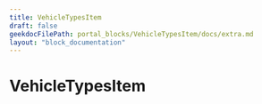 ```yaml
---
title: VehicleTypesItem
draft: false
geekdocFilePath: portal_blocks/VehicleTypesItem/docs/extra.md
layout: "block_documentation"
---
```

# VehicleTypesItem